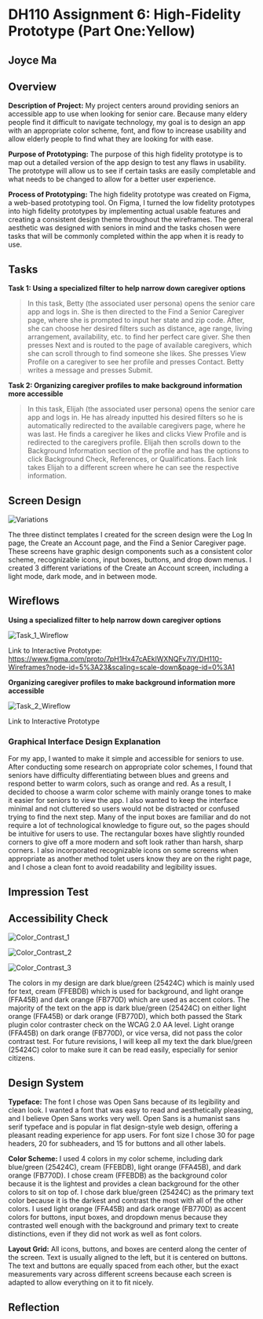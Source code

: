 # DH110 Assignment 6: High-Fidelity Prototype (Part One:Yellow)

## Joyce Ma 

## Overview

**Description of Project:** My project centers around providing seniors an accessible app to use when looking for senior care. Because many eldery people find it difficult to navigate technology, my goal is to design an app with an appropriate color scheme, font, and flow to increase usability and allow elderly people to find what they are looking for with ease. 

**Purpose of Prototyping:** The purpose of this high fidelity prototype is to map out a detailed version of the app design to test any flaws in usability. The prototype will allow us to see if certain tasks are easily completable and what needs to be changed to allow for a better user experience.

**Process of Prototyping:** The high fidelity prototype was created on Figma, a web-based prototyping tool. On Figma, I turned the low fidelity prototypes into high fidelity prototypes by implementing actual usable features and creating a consistent design theme throughout the wireframes. The general aesthetic was designed with seniors in mind and the tasks chosen were tasks that will be commonly completed within the app when it is ready to use.

## Tasks

**Task 1: Using a specialized filter to help narrow down caregiver options**
>In this task, Betty (the associated user persona) opens the senior care app and logs in. She is then directed to the Find a Senior Caregiver page, where she is prompted to input her state and zip code. After, she can choose her desired filters such as distance, age range, living arrangement, availability, etc. to find her perfect care giver. She then presses Next and is routed to the page of available caregivers, which she can scroll through to find someone she likes. She presses View Profile on a caregiver to see her profile and presses Contact. Betty writes a message and presses Submit. 

**Task 2: Organizing caregiver profiles to make background information more accessible**
>In this task, Elijah (the associated user persona) opens the senior care app and logs in. He has already inputted his desired filters so he is automatically redirected to the available caregivers page, where he was last. He finds a caregiver he likes and clicks View Profile and is redirected to the caregivers profile. Elijah then scrolls down to the Background Information section of the profile and has the options to click Background Check, References, or Qualifications. Each link takes Elijah to a different screen where he can see the respective information. 

## Screen Design

![Variations](Variations.jpg)

The three distinct templates I created for the screen design were the Log In page, the Create an Account page, and the Find a Senior Caregiver page. These screens have graphic design components such as a consistent color scheme, recognizable icons, input boxes, buttons, and drop down menus. I created 3 different variations of the Create an Account screen, including a light mode, dark mode, and in between mode. 

## Wireflows

**Using a specialized filter to help narrow down caregiver options**

![Task_1_Wireflow](Task1Wireflow.jpg)

Link to Interactive Prototype: https://www.figma.com/proto/7pH1Hx47cAEklWXNQFv7lY/DH110-Wireframes?node-id=5%3A23&scaling=scale-down&page-id=0%3A1

**Organizing caregiver profiles to make background information more accessible**

![Task_2_Wireflow](Task2Wireflow.jpg)

Link to Interactive Prototype

### Graphical Interface Design Explanation

For my app, I wanted to make it simple and accessible for seniors to use. After conducting some research on appropriate color schemes, I found that seniors have difficulty differentiating between blues and greens and respond better to warm colors, such as orange and red. As a result, I decided to choose a warm color scheme with mainly orange tones to make it easier for seniors to view the app. I also wanted to keep the interface minimal and not cluttered so users would not be distracted or confused trying to find the next step. Many of the input boxes are familiar and do not require a lot of technological knowledge to figure out, so the pages should be intuitive for users to use. The rectangular boxes have slightly rounded corners to give off a more modern and soft look rather than harsh, sharp corners. I also incorporated recognizable icons on some screens when appropriate as another method tolet users know they are on the right page, and I chose a clean font to avoid readability and legibility issues.

## Impression Test




## Accessibility Check

![Color_Contrast_1](ColorContrast1.png)

![Color_Contrast_2](ColorContrast2.png)

![Color_Contrast_3](ColorContrast3.png)

The colors in my design are dark blue/green (25424C) which is mainly used for text, cream (FFEBDB) which is used for background, and light orange (FFA45B) and dark orange (FB770D) which are used as accent colors. The majority of the text on the app is dark blue/green (25424C) on either light orange (FFA45B) or dark orange (FB770D), which both passed the Stark plugin color contraster check on the WCAG 2.0 AA level. Light orange (FFA45B) on dark orange (FB770D), or vice versa, did not pass the color contrast test. For future revisions, I will keep all my text the dark blue/green (25424C) color to make sure it can be read easily, especially for senior citizens.

## Design System

**Typeface:** The font I chose was Open Sans because of its legibility and clean look. I wanted a font that was easy to read and aesthetically pleasing, and I believe Open Sans works very well. Open Sans is a humanist sans serif typeface and is popular in flat design-style web design, offering a pleasant reading experience for app users. For font size I chose 30 for page headers, 20 for subheaders, and 15 for buttons and all other labels. 

**Color Scheme:** I used 4 colors in my color scheme, including dark blue/green (25424C), cream (FFEBDB), light orange (FFA45B), and dark orange (FB770D). I chose 
cream (FFEBDB) as the background color because it is the lightest and provides a clean background for the other colors to sit on top of. I chose dark blue/green (25424C) as the primary text color because it is the darkest and contrast the most with all of the other colors. I used light orange (FFA45B) and dark orange (FB770D) as accent colors for buttons, input boxes, and dropdown menus because they contrasted well enough with the background and primary text to create distinctions, even if they did not work as well as font colors. 

**Layout Grid:** All icons, buttons, and boxes are centerd along the center of the screen. Text is usually aligned to the left, but it is centered on buttons. The text and buttons are equally spaced from each other, but the exact measurements vary across different screens because each screen is adapted to allow everything on it to fit nicely. 

## Reflection

